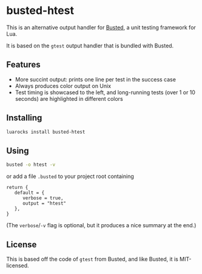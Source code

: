 # busted-htest

This is an alternative output handler for
[Busted](https://github.com/Olivine-Labs/busted), a unit testing framework for
Lua.

It is based on the `gtest` output handler that is bundled with Busted.

## Features

* More succint output: prints one line per test in the success case
* Always produces color output on Unix
* Test timing is showcased to the left, and long-running tests (over 1 or 10 seconds) are highlighted in different colors

## Installing

```bash
luarocks install busted-htest
```

## Using

```bash
busted -o htest -v
```

or add a file `.busted` to your project root containing

```busted
return {
   default = {
      verbose = true,
      output = "htest"
   },
}
```

(The `verbose`/`-v` flag is optional, but it produces a nice summary at the end.)

## License

This is based off the code of `gtest` from Busted, and like Busted, it is MIT-licensed.
